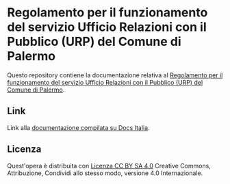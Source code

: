 Regolamento per il funzionamento del servizio Ufficio Relazioni con il Pubblico (URP) del Comune di Palermo
==================================================

Questo repository contiene la documentazione relativa al [Regolamento per il funzionamento del servizio Ufficio Relazioni con il Pubblico (URP) del Comune di Palermo](http://regolamento-funzionamento-urp-comune-palermo.readthedocs.io). 


Link
----

Link alla [documentazione compilata su Docs Italia](https://github.com/italia/docs-italia-starter-kit/tree/master/repo-documento).


Licenza
----
Quest'opera è distribuita con [Licenza CC BY SA 4.0](https://creativecommons.org/licenses/by-sa/4.0/deed.it) Creative Commons,  Attribuzione, Condividi allo stesso modo, versione 4.0 Internazionale.
